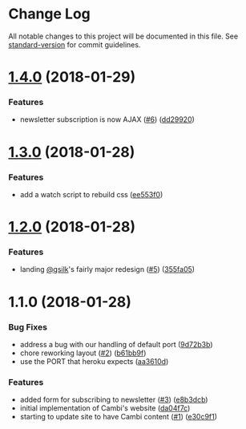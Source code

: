 # Change Log

All notable changes to this project will be documented in this file. See [standard-version](https://github.com/conventional-changelog/standard-version) for commit guidelines.

<a name="1.4.0"></a>
# [1.4.0](https://github.com/bcoe/cambi.org/compare/v1.3.0...v1.4.0) (2018-01-29)


### Features

* newsletter subscription is now AJAX ([#6](https://github.com/bcoe/cambi.org/issues/6)) ([dd29920](https://github.com/bcoe/cambi.org/commit/dd29920))



<a name="1.3.0"></a>
# [1.3.0](https://github.com/bcoe/cambi.org/compare/v1.2.0...v1.3.0) (2018-01-28)


### Features

* add a watch script to rebuild css ([ee553f0](https://github.com/bcoe/cambi.org/commit/ee553f0))



<a name="1.2.0"></a>
# [1.2.0](https://github.com/bcoe/cambi.org/compare/v1.1.0...v1.2.0) (2018-01-28)


### Features

* landing [@gsilk](https://github.com/gsilk)'s fairly major redesign ([#5](https://github.com/bcoe/cambi.org/issues/5)) ([355fa05](https://github.com/bcoe/cambi.org/commit/355fa05))



<a name="1.1.0"></a>
# 1.1.0 (2018-01-28)


### Bug Fixes

* address a bug with our handling of default port ([9d72b3b](https://github.com/bcoe/cambi.org/commit/9d72b3b))
* chore reworking layout ([#2](https://github.com/bcoe/cambi.org/issues/2)) ([b61bb9f](https://github.com/bcoe/cambi.org/commit/b61bb9f))
* use the PORT that heroku expects ([aa3610d](https://github.com/bcoe/cambi.org/commit/aa3610d))


### Features

* added form for subscribing to newsletter ([#3](https://github.com/bcoe/cambi.org/issues/3)) ([e8b3dcb](https://github.com/bcoe/cambi.org/commit/e8b3dcb))
* initial implementation of Cambi's website ([da04f7c](https://github.com/bcoe/cambi.org/commit/da04f7c))
* starting to update site to have Cambi content ([#1](https://github.com/bcoe/cambi.org/issues/1)) ([e30c9f1](https://github.com/bcoe/cambi.org/commit/e30c9f1))
